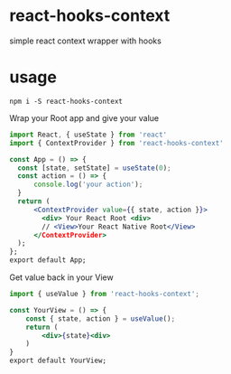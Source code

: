 # react-hooks-context
 simple react context wrapper with hooks
# usage
```
npm i -S react-hooks-context
```
Wrap your Root app and give your value
```jsx
import React, { useState } from 'react'
import { ContextProvider } from 'react-hooks-context'

const App = () => {
  const [state, setState] = useState(0);
  const action = () => {
      console.log('your action');
  }
  return (
      <ContextProvider value={{ state, action }}>
        <div> Your React Root <div>
        // <View>Your React Native Root</View>
      </ContextProvider>
  );
};
export default App;
```
Get value back in your View
```jsx
import { useValue } from 'react-hooks-context';

const YourView = () => {
    const { state, action } = useValue();
    return (
        <div>{state}<div>
    )
}
export default YourView;
```
